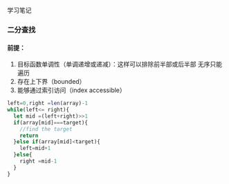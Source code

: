 学习笔记
### 二分查找
#### 前提：
1. 目标函数单调性（单调递增或递减）：这样可以排除前半部或后半部
   无序只能遍历
2. 存在上下界（bounded）
3. 能够通过索引访问（index accessible）
   
```javascript
left=0,right =len(array)-1
while(left<= right){
  let mid =(left+right)>>1
  if(array[mid]===target){
    //find the target
    return
  }else if(array[mid]<target){
    left=mid+1
  }else{
    right =mid-1
  }
}
```